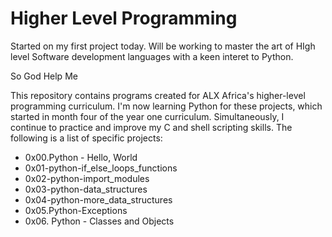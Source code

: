 # Higher Level Programming

Started on my first project today. Will be working to master the art of HIgh level Software development languages with a keen interet to Python.

So God Help Me 

This repository contains programs created for ALX Africa's higher-level programming curriculum. I'm now learning Python for these projects, which started in month four of the year one curriculum. Simultaneously, I continue to practice and improve my C and shell scripting skills. The following is a list of specific projects:

- 0x00.Python - Hello, World
- 0x01-python-if_else_loops_functions
- 0x02-python-import_modules
- 0x03-python-data_structures
- 0x04-python-more_data_structures
- 0x05.Python-Exceptions
- 0x06. Python - Classes and Objects